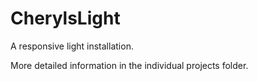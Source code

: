 # CherylsLight
A responsive light installation.

More detailed information in the individual projects folder.
